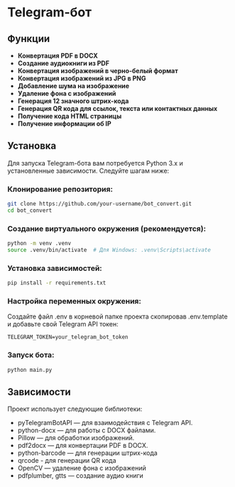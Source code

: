 # Telegram-бот

## Функции

- **Конвертация PDF в DOCX**
- **Создание аудиокниги из PDF**
- **Конвертация изображений в черно-белый формат**
- **Конвертация изображений из JPG в PNG**
- **Добавление шума на изображение**
- **Удаление фона с изображений**
- **Генерация 12 значного штрих-кода**
- **Генерация QR кода для ссылок, текста или контактных данных**
- **Получение кода HTML страницы**
- **Получение информации об IP**

## Установка

Для запуска Telegram-бота вам потребуется Python 3.x и установленные зависимости. Следуйте шагам ниже:

### Клонирование репозитория:

```bash
git clone https://github.com/your-username/bot_convert.git
cd bot_convert
```

### Создание виртуального окружения (рекомендуется):
```bash
python -m venv .venv
source .venv/bin/activate  # Для Windows: .venv\Scripts\activate
```


### Установка зависимостей:
```bash
pip install -r requirements.txt
```
### Настройка переменных окружения:
Создайте файл .env в корневой папке проекта скопировав .env.template и добавьте свой Telegram API токен:

```text
TELEGRAM_TOKEN=your_telegram_bot_token
```

### Запуск бота:
```bash
python main.py
```
## Зависимости
Проект использует следующие библиотеки:
- pyTelegramBotAPI — для взаимодействия с Telegram API.
- python-docx — для работы с DOCX файлами.
- Pillow — для обработки изображений.
- pdf2docx — для конвертации PDF в DOCX.
- python-barcode — для генерации штрих-кода
- qrcode - для генерации QR кода
- OpenCV — удаление фона с изображений
- pdfplumber, gtts — создание аудио книги
